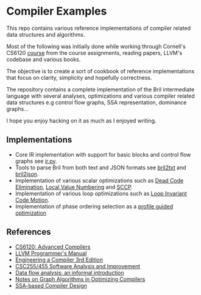 # Compiler Examples

This repo contains various reference implementations of compiler related data 
structures and algorithms.

Most of the following was initially done while working through Cornell's CS6120
[course](https://www.cs.cornell.edu/courses/cs6120/2023fa/self-guided/) from
the course assignments, reading papers, LLVM's codebase and various books.

The objective is to create a sort of cookbook of reference implementations that
focus on clarity, simplicity and hopefully correctness. 

The repository contains a complete implementation of the Bril intermediate
language with several analyses, optimizations and various compiler related
data structures e.g control flow graphs, SSA representation, dominance graphs...

I hope you enjoy hacking on it as much as I enjoyed writing.

## Implementations

* Core IR implementation with support for basic blocks and control flow graphs see [ir.py](bril/core/ir.py).
* Tools to parse Bril from both text and JSON formats see [bril2txt](bril/tools/bril2ir.py) and [bril2json](bril/tools/bril2json.py).
* Implementation of various scalar optimizations such as [Dead Code Elimination](bril/core/dce.py), 
[Local Value Numbering](bril/core/lvn.py) and [SCCP](bril/core/sccp.py).
* Implementation of various loop optimizations such as [Loop Invariant Code Motion](bril/core/licm.py).
* Implementation of phase ordering selection as a [profile guided optimization](bril/core/pgo.py)

## References

* [CS6120: Advanced Compilers](https://www.cs.cornell.edu/courses/cs6120/2023fa/self-guided/)
* [LLVM Programmer's Manual](https://llvm.org/docs/ProgrammersManual.html)
* [Engineering a Compiler 3rd Edition](https://www.sciencedirect.com/book/9780128154120/engineering-a-compiler)
* [CSC255/455 Software Analysis and Improvement](https://www.cs.rochester.edu/~sree/courses/csc-255-455/spring-2020/schedule.html)
* [Data flow analysis: an informal introduction](https://clang.llvm.org/docs/DataFlowAnalysisIntro.html)
* [Notes on Graph Algorithms in Optimizing Compilers](https://www.cs.umb.edu/~offner/files/flow_graph.pdf)
* [SSA-based Compiler Design](https://link.springer.com/book/10.1007/978-3-030-80515-9)